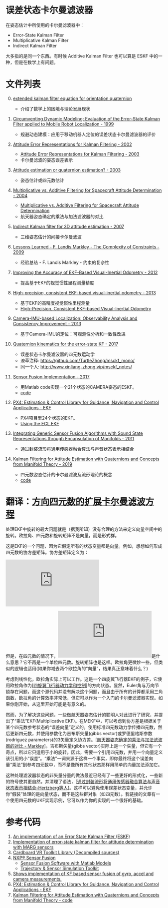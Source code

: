 # 误差状态卡尔曼滤波器

在姿态估计中所使用的卡尔曼滤波器中：
* Error-State Kalman Filter
* Multiplicative Kalman Filter
* Indirect Kalman Filter

大多指的是同一个东西。有时候 Additive Kalman Filter 也可以算是 ESKF 中的一种，但是在数学上有问题。

# 文件列表
00. [extended kalman filter equation for orientation quaternion](https://math.stackexchange.com/questions/2621677/extended-kalman-filter-equation-for-orientation-quaternion)
    + 介绍了数学上的困境与理论发展现状

01. [Circumventing Dynamic Modeling: Evaluation of the Error-State Kalman Filter applied to Mobile Robot Localization - 1999](https://www.academia.edu/13385785/Circumventing_dynamic_modeling_Evaluation_of_the_error-state_kalman_filter_applied_to_mobile_robot_localization)
    + 规避动态建模：应用于移动机器人定位的误差状态卡尔曼滤波器的评价

02. [Attitude Error Representations for Kalman Filtering - 2002](https://ntrs.nasa.gov/archive/nasa/casi.ntrs.nasa.gov/20020060647.pdf)
    + [Attitude Error Representations for Kalman Filtering - 2003](https://www.researchgate.net/publication/245432681_Attitude_Error_Representations_for_Kalman_Filtering)
    + 卡尔曼滤波的姿态误差表示

03. [Attitude estimation or quaternion estimation? - 2003](https://ntrs.nasa.gov/archive/nasa/casi.ntrs.nasa.gov/20030093641.pdf)
    + 姿态估计或四元数估计

04. [Multiplicative vs. Additive Filtering for Spacecraft Attitude Determination - 2004](https://ntrs.nasa.gov/archive/nasa/casi.ntrs.nasa.gov/20040037784.pdf)
    + [Multiplicative vs. Additive Filtering for Spacecraft Attitude Determination](https://www.researchgate.net/publication/260347976_Multiplicative_vs_Additive_Filtering_for_Spacecraft_Attitude_Determination)
    + 航天器姿态确定的乘法与加法滤波器的对比

05. [Indirect Kalman filter for 3D attitude estimation - 2007](http://mars.cs.umn.edu/tr/reports/Trawny05b.pdf)
    + 三维姿态估计的间接卡尔曼滤波

06. [Lessons Learned - F. Landis Markley - The Complexity of Constraints - 2009](https://www.researchgate.net/publication/257288674_Lessons_Learned)
    + 经验总结 - F. Landis Markley - 约束的复杂性

07. [Improving the Accuracy of EKF-Based Visual-Inertial Odometry - 2012](https://intra.ece.ucr.edu/~mourikis/papers/Li2012-ICRA.pdf)
    + 提高基于EKF的视觉惯性里程测量精度

08. [High-precision, consistent EKF-based visual-inertial odometry - 2013](https://ee.ucr.edu/~mourikis/papers/Li2013IJRR.pdf)
    + 基于EKF的高精度视觉惯性里程测量
    + [High-Precision, Consistent EKF-based Visual-Inertial Odometry](https://pdfs.semanticscholar.org/0be0/c13803cd08e81b7adaada537e91222eb1491.pdf)

09. [Camera-IMU-based Localization: Observability Analysis and Consistency Improvement - 2013](https://journals.sagepub.com/doi/abs/10.1177/0278364913509675)
    + 基于Camera-IMU的定位：可观测性分析和一致性改进

10. [Quaternion kinematics for the error-state KF - 2017](http://www.iri.upc.edu/people/jsola/JoanSola/objectes/notes/kinematics.pdf)
    + 误差状态卡尔曼滤波器的四元数运动学
    + 潦草注释: https://github.com/TurtleZhong/msckf_mono/
    + 同一个人: http://www.xinliang-zhong.vip/msckf_notes/

11. [Sensor Fusion Implementation - 2017](http://www.telesens.co/category/sensor-fusion/)
    + 用Matlab code实现一个21个状态的CAMERA姿态的ESKF。
    + [code](https://github.com/ankur6ue/SensorFusion_KF)

12. [PX4: Estimation & Control Library for Guidance, Navigation and Control Applications - EKF](https://github.com/PX4/ecl/tree/master/EKF/documentation)
    + PX4项目里24个状态的EKF。
    + [Using the ECL EKF](https://docs.px4.io/en/advanced_config/tuning_the_ecl_ekf.html)

13. [Integrating Generic Sensor Fusion Algorithms with Sound State Representations through Encapsulation of Manifolds - 2011](https://arxiv.org/pdf/1107.1119.pdf)
    + 通过封装流形将通用传感器融合算法与声音状态表示相结合

14. [Kalman Filtering for Attitude Estimation with Quaternions and Concepts from Manifold Theory - 2019](https://www.mdpi.com/1424-8220/19/1/149/pdf)
    + 四元数姿态估计的卡尔曼滤波及流形理论的概念
    + [code](http://www.mdpi.com/1424-8220/19/1/149/s1)

# 翻译：[方向四元数的扩展卡尔曼滤波方程](https://math.stackexchange.com/questions/2621677/extended-kalman-filter-equation-for-orientation-quaternion)

处理EKF中旋转的最大问题就是（据我所知）没有合理的方法来定义向量空间中的旋转。欧拉角、四元数和旋转矩阵不是向量，而是形式群。

这是EKF的一个问题，因为它假定所有的状态变量都是向量。例如，想想如何形成四元数的协方差矩阵。协方差矩阵定义为：

![equ 1](https://latex.codecogs.com/svg.latex?E%5B%28x-%5Chat%20x%29%28x-%5Chat%20x%29%5E%5Cmathrm%20T%5D)

但是，在四元数的情况下，![equ 2](https://latex.codecogs.com/svg.latex?%28q-%5Chat%20q%29)是什么意思？它不再是一个单位四元数。旋转矩阵也是这样。欧拉角更微妙一些，但类似的逻辑也适用(如果你减去两个欧拉角的“向量”，结果真正意味着什么？)

考虑到线性化，欧拉角实际上可以工作。这是一个四旋翼飞行器EKF的例子，它使用欧拉角作为[[四旋翼飞行器动力学和控制](https://scholarsarchive.byu.edu/cgi/viewcontent.cgi?article=2324&context=facpub)]的方向状态。显然，Euler角与万向节锁存在问题，而这个源代码并没有解决这个问题，而且由于所有的计算都采用三角函数，欧拉角的计算效率非常低，但它可以作为一个入门的卡尔曼滤波器实现。如果你刚开始，从这里开始可能是有意义的。

然而，为了解决这些问题，一些做航天器姿态估计的聪明人对此进行了研究，并提出了“乘法”EKF(Multiplicative EKF)。在MEKF中，可以考虑到协方差是根据关于某个四元数参考状态的“误差向量”定义的。使用标准四元数动力学传播四元数，然后更新四元数，并使用参数化为吉布斯矢量(gibbs vector)或罗德里格斯参数(rodriguez parameters)的3矢量定义协方差。[[航天器姿态确定的乘法与加法滤波器的对比 - Markley](https://ntrs.nasa.gov/archive/nasa/casi.ntrs.nasa.gov/20040037784.pdf)]。吉布斯矢量(gibbs vector)实际上是一个矢量，但它有一个奇点，所以它只适用于小的旋转。因此，需要一个引用四元数，并用一个向量定义该引用的小“误差”。“乘法”一词来源于这样一个事实，即你最终将这个误差向量“乘法”到参考四元数中，而不是像所有其他状态那样用简单的向量加法添加它。

这种处理滤波器状态的非矢量分量的做法最近已经有了一些更好的形式化，一些新的符号使其更自然，并清理了语法，[[通过封装流形将通用传感器融合算法与声音状态表示相结合-Hertzberg等人](https://arxiv.org/pdf/1107.1119.pdf)]。这样可以避免使用误差状态变量，并允许你“假装”处理的是向量状态，而不是这些群对象（如四元数）。我链接的文章有一个使用四元数的UKF实现示例，它可以作为你的实现的一个很好的基础。

# 参考代码
1. [An implementation of an Error State Kalman Filter (ESKF)](https://github.com/je310/ESKF)
1. [Implementation of error-state kalman filter for attitude determination with MARG sensors](https://github.com/gareth-cross/kr_attitude_eskf)
1. [Cardboard VR Toolkit Library (Decompiled sources)](https://github.com/raasun/cardboard)
1. [NXP® Sensor Fusion](https://www.nxp.com/support/developer-resources/software-development-tools/sensor-developer-resources/nxp-sensor-fusion:XTRSICSNSTLBOXX)
   + [Sensor Fusion Software with Matlab Models](https://community.nxp.com/thread/346827)
   + [Trajectory & Sensor Simulation Toolkit](https://github.com/memsindustrygroup/TSim)
1. [Shows implementation of KF based sensor fusion of gyro, accel and camera measurements.](https://github.com/ankur6ue/SensorFusion_KF)
1. [PX4: Estimation & Control Library for Guidance, Navigation and Control Applications - EKF](https://github.com/PX4/ecl/tree/master/EKF)
1. [Kalman Filtering for Attitude Estimation with Quaternions and Concepts from Manifold Theory - code](http://www.mdpi.com/1424-8220/19/1/149/s1)
